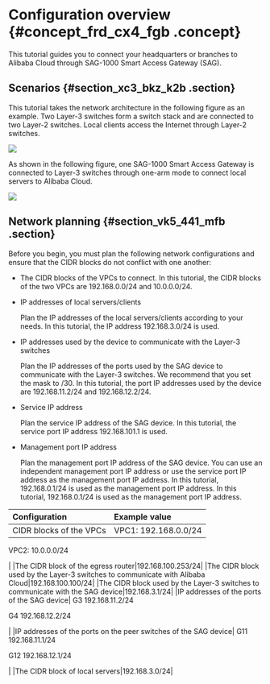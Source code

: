 # Configuration overview {#concept_frd_cx4_fgb .concept}

This tutorial guides you to connect your headquarters or branches to Alibaba Cloud through SAG-1000 Smart Access Gateway \(SAG\).

## Scenarios {#section_xc3_bkz_k2b .section}

This tutorial takes the network architecture in the following figure as an example. Two Layer-3 switches form a switch stack and are connected to two Layer-2 switches. Local clients access the Internet through Layer-2 switches.

![](http://static-aliyun-doc.oss-cn-hangzhou.aliyuncs.com/assets/img/23710/156577358113772_en-US.png)

As shown in the following figure, one SAG-1000 Smart Access Gateway is connected to Layer-3 switches through one-arm mode to connect local servers to Alibaba Cloud.

![](http://static-aliyun-doc.oss-cn-hangzhou.aliyuncs.com/assets/img/82225/156577358135023_en-US.png)

## Network planning {#section_vk5_441_mfb .section}

Before you begin, you must plan the following network configurations and ensure that the CIDR blocks do not conflict with one another:

-   The CIDR blocks of the VPCs to connect. In this tutorial, the CIDR blocks of the two VPCs are 192.168.0.0/24 and 10.0.0.0/24.
-   IP addresses of local servers/clients

    Plan the IP addresses of the local servers/clients according to your needs. In this tutorial, the IP address 192.168.3.0/24 is used.

-   IP addresses used by the device to communicate with the Layer-3 switches

    Plan the IP addresses of the ports used by the SAG device to communicate with the Layer-3 switches. We recommend that you set the mask to /30. In this tutorial, the port IP addresses used by the device are 192.168.11.2/24 and 192.168.12.2/24.

-   Service IP address

    Plan the service IP address of the SAG device. In this tutorial, the service port IP address 192.168.101.1 is used.

-   Management port IP address

    Plan the management port IP address of the SAG device. You can use an independent management port IP address or use the service port IP address as the management port IP address. In this tutorial, 192.168.0.1/24 is used as the management port IP address. In this tutorial, 192.168.0.1/24 is used as the management port IP address.


|Configuration|Example value|
|:------------|:------------|
|CIDR blocks of the VPCs| VPC1: 192.168.0.0/24

 VPC2: 10.0.0.0/24

 |
|The CIDR block of the egress router|192.168.100.253/24|
|The CIDR block used by the Layer-3 switches to communicate with Alibaba Cloud|192.168.100.100/24|
|The CIDR block used by the Layer-3 switches to communicate with the SAG device|192.168.3.1/24|
|IP addresses of the ports of the SAG device| G3 192.168.11.2/24

 G4 192.168.12.2/24

 |
|IP addresses of the ports on the peer switches of the SAG device| G11 192.168.11.1/24

 G12 192.168.12.1/24

 |
|The CIDR block of local servers|192.168.3.0/24|

